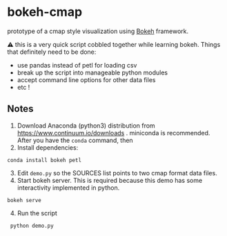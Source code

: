 # bokeh-cmap

prototype of a cmap style visualization using [Bokeh](http://bokeh.pydata.org/en/latest/) framework.


:warning: this is a very quick script cobbled together while learning bokeh. Things that definitely need to be done:

* use pandas instead of petl for loading csv
* break up the script into manageable python modules
* accept command line options for other data files
* etc !

## Notes

1. Download Anaconda (python3) distribution from  https://www.continuum.io/downloads . miniconda is recommended. After you have the `conda` command, then
2. Install dependencies:
```
conda install bokeh petl
```
3. Edit `demo.py` so the SOURCES list points to two cmap format data files.
3. Start bokeh server. This is required because this demo has some interactivity implemented in python.
```
bokeh serve
```
4. Run the script
```
 python demo.py
```
